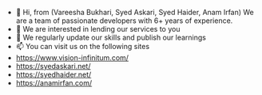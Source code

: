 - 👋 Hi, from (Vareesha Bukhari, Syed Askari, Syed Haider, Anam Irfan) We are a team of passionate developers with 6+ years of experience.
- 👀 We are interested in lending our services to you
- 🌱 We regularly update our skills and publish our learnings
- 📫 You can visit us on the following sites
- https://www.vision-infinitum.com/
- https://syedaskari.net/
- https://syedhaider.net/
- https://anamirfan.com/


<!---
VisionInfinitum/VisionInfinitum is a ✨ special ✨ repository because its `README.md` (this file) appears on your GitHub profile.
You can click the Preview link to take a look at your changes.
--->

